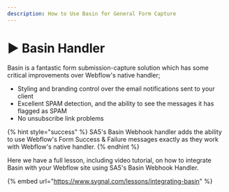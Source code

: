 ```yaml
---
description: How to Use Basin for General Form Capture
---
```


# ▶️ Basin Handler

Basin is a fantastic form submission-capture solution which has some critical improvements over Webflow's native handler;

* Styling and branding control over the email notifications sent to your client
* Excellent SPAM detection, and the ability to see the messages it has flagged as SPAM
* No unsubscribe link problems&#x20;

{% hint style="success" %}
SA5's Basin Webhook handler adds the ability to use Webflow's Form Success & Failure messages exactly as they work with Webflow's native handler.&#x20;
{% endhint %}

Here we have a full lesson, including video tutorial, on how to integrate Basin with your Webflow site using SA5's Basin Webhook Handler.&#x20;

{% embed url="https://www.sygnal.com/lessons/integrating-basin" %}

